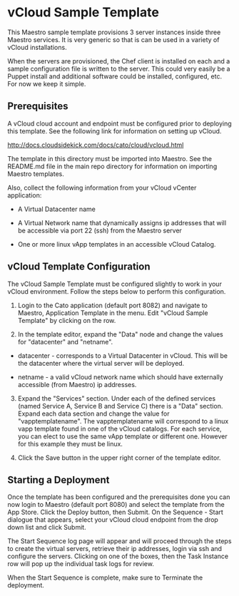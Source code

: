 vCloud Sample Template
======================

This Maestro sample template provisions 3 server instances inside three Maestro services. It is very generic so that is can be used in a variety of vCloud installations. 

When the servers are provisioned, the Chef client is installed on each and a sample configuration file is written to the server. This could very easily be a Puppet install and additional software could be installed, configured, etc. For now we keep it simple. 

Prerequisites
-------------

A vCloud cloud account and endpoint must be configured prior to deploying this template. See the following link for information on setting up vCloud. 

http://docs.cloudsidekick.com/docs/cato/cloud/vcloud.html

The template in this directory must be imported into Maestro. See the README.md file in the main repo directory for information on importing Maestro templates.

Also, collect the following information from your vCloud vCenter application:

* A Virtual Datacenter name

* A Virtual Network name that dynamically assigns ip addresses that will be accessible via port 22 (ssh) from the Maestro server

* One or more linux vApp templates in an accessible vCloud Catalog.


vCloud Template Configuration
-----------------------------

The vCloud Sample Template must be configured slightly to work in your vCloud environment. Follow the steps below to perform this configuration. 

1. Login to the Cato application (default port 8082) and navigate to Maestro, Application Template in the menu. Edit "vCloud Sample Template" by clicking on the row.

2. In the template editor, expand the "Data" node and change the values for "datacenter" and "netname". 

* datacenter - corresponds to a Virtual Datacenter in vCloud. This will be the datacenter where the virtual server will be deployed.

* netname - a valid vCloud network name which should have externally accessible (from Maestro) ip addresses. 

3. Expand the "Services" section. Under each of the defined services (named Service A, Service B and Service C) there is a "Data" section. Expand each data section and change the value for "vapptemplatename". The vapptemplatename will correspond to a linux vapp template found in one of the vCloud catalogs. For each service, you can elect to use the same vApp template or different one. However for this example they must be linux.

4. Click the Save button in the upper right corner of the template editor.


Starting a Deployment
---------------------

Once the template has been configured and the prerequisites done you can now login to Maestro (default port 8080) and select the template from the App Store. Click the Deploy button, then Submit. On the Sequence - Start dialogue that appears, select your vCloud cloud endpoint from the drop down list and click Submit. 

The Start Sequence log page will appear and will proceed through the steps to create the virtual servers, retrieve their ip addresses, login via ssh and configure the servers. Clicking on one of the boxes, then the Task Instance row will pop up the individual task logs for review. 

When the Start Sequence is complete, make sure to Terminate the deployment. 
